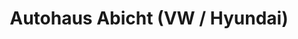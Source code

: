 ---
title: "Autohaus Abicht (VW / Hyundai)"
url: /duderstadt/autohaus-abicht-vw-hyundai/
shop: Autohaus
---